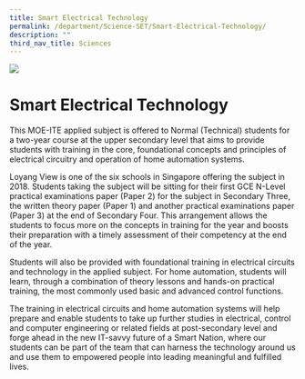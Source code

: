 ```yaml
---
title: Smart Electrical Technology
permalink: /department/Science-SET/Smart-Electrical-Technology/
description: ""
third_nav_title: Sciences
---
```



![](/images/Banner.jpg)

Smart Electrical Technology
===========================

This MOE-ITE applied subject is offered to Normal (Technical) students for a two-year course at the upper secondary level that aims to provide students with training in the core, foundational concepts and principles of electrical circuitry and operation of home automation systems.

Loyang View is one of the six schools in Singapore offering the subject in 2018. Students taking the subject will be sitting for their first GCE N-Level practical examinations paper (Paper 2) for the subject in Secondary Three, the written theory paper (Paper 1) and another practical examinations paper (Paper 3) at the end of Secondary Four. This arrangement allows the students to focus more on the concepts in training for the year and boosts their preparation with a timely assessment of their competency at the end of the year.

Students will also be provided with foundational training in electrical circuits and technology in the applied subject. For home automation, students will learn, through a combination of theory lessons and hands-on practical training, the most commonly used basic and advanced control functions.

The training in electrical circuits and home automation systems will help prepare and enable students to take up further studies in electrical, control and computer engineering or related fields at post-secondary level and forge ahead in the new IT-savvy future of a Smart Nation, where our students can be part of the team that can harness the technology around us and use them to empowered people into leading meaningful and fulfilled lives.